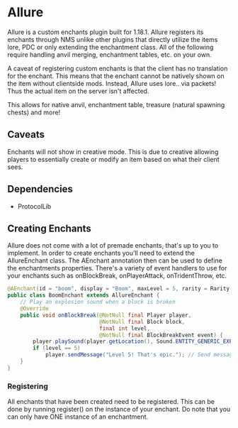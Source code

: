 # Allure
Allure is a custom enchants plugin built for 1.18.1.
Allure registers its enchants through NMS unlike other plugins that directly utilize the items lore, PDC or only extending the enchantment class. All of the following require handling anvil merging, enchantment tables, etc. on your own. 

A caveat of registering custom enchants is that the client has no translation for the enchant. This means that the enchant cannot be natively shown on the item without clientside mods. Instead, Allure uses lore.. via packets! Thus the actual item on the server isn't affected. 

This allows for native anvil, enchantment table, treasure (natural spawning chests) and more!

## Caveats
Enchants will not show in creative mode. This is due to creative allowing players to essentially create or modify an item based on what their client sees.

## Dependencies
- ProtocolLib


## Creating Enchants
Allure does not come with a lot of premade enchants, that's up to you to implement.
In order to create enchants you'll need to extend the AllureEnchant class. The AEnchant annotation then can be used to define the enchantments properties.
There's a variety of event handlers to use for your enchants such as onBlockBreak, onPlayerAttack, onTridentThrow, etc.
```java
@AEnchant(id = "boom", display = "Boom", maxLevel = 5, rarity = Rarity.RARE)
public class BoomEnchant extends AllureEnchant {
    // Play an explosion sound when a block is broken
    @Override
    public void onBlockBreak(@NotNull final Player player, 
                             @NotNull final Block block, 
                             final int level, 
                             @NotNull final BlockBreakEvent event) {
        player.playSound(player.getLocation(), Sound.ENTITY_GENERIC_EXPLODE, 1.0f, 1.0f); // Play explosion sound
        if (level == 5) 
            player.sendMessage("Level 5! That's epic."); // Send message if level is 5
    }
}
```

### Registering
All enchants that have been created need to be registered. This can be done by running register() on the instance of your enchant. Do note that you can only have ONE instance of an enchantment.
